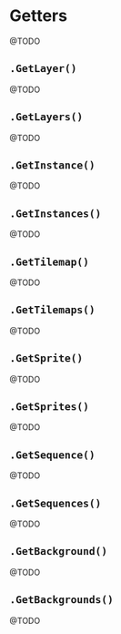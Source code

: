 # Getters
@TODO

## `.GetLayer()`
@TODO

## `.GetLayers()`
@TODO

## `.GetInstance()`
@TODO

## `.GetInstances()`
@TODO

## `.GetTilemap()`
@TODO

## `.GetTilemaps()`
@TODO

## `.GetSprite()`
@TODO

## `.GetSprites()`
@TODO

## `.GetSequence()`
@TODO

## `.GetSequences()`
@TODO

## `.GetBackground()`
@TODO

## `.GetBackgrounds()`
@TODO
